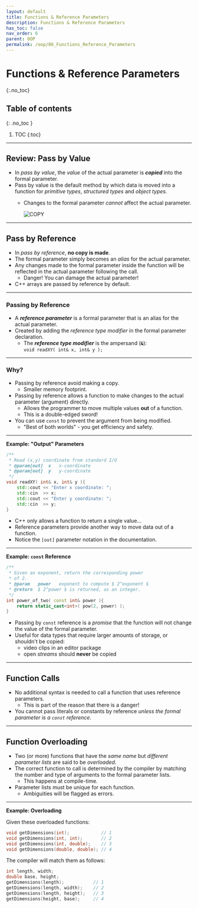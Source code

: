 ```yaml
---
layout: default
title: Functions & Reference Parameters
description: Functions & Reference Parameters
has_toc: false
nav_order: 6
parent: OOP
permalink: /oop/06_Functions_Reference_Parameters
---
```


# Functions & Reference Parameters
{:.no_toc}

## Table of contents
{: .no_toc }

1. TOC
{:toc}
---

## Review: Pass by Value

* In _pass by value_, the _value_ of the actual parameter is **_copied_** into the formal parameter.
* Pass by value is the default method by which data is moved into a function for _primitive types_, _structured types_ and _object types_.
    - Changes to the formal parameter _cannot_ affect the actual parameter.

        ![COPY]({{site.baseurl}}/assets/CS50pics/shared/copy-stamp.jpg)

---

## Pass by Reference

* In _pass by reference_, **no copy is made**.
* The formal parameter simply becomes an _alias_ for the actual parameter.
* Any changes made to the formal parameter inside the function will be reflected in the actual parameter following the call.
    - Danger!  You can damage the actual parameter!
* C++ arrays are passed by reference by default.

---

### Passing by Reference

* A **_reference parameter_** is a formal parameter that is an alias for the actual parameter.
* Created by adding the _reference type modifier_ in the formal parameter declaration.
    - The **_reference type modifier_** is the ampersand (**` & `**):   <br />
    `void readXY( int& x, int& y );`

---

### Why?

* Passing by reference avoid making a copy.
    - Smaller memory footprint.
* Passing by reference allows a function to make changes to the actual parameter (argument) directly.
    - Allows the programmer to move multiple values **out** of a function.
    - This is a double-edged sword!
* You can use `const` to prevent the argument from being modified. 
    - "Best of both worlds" - you get efficiency and safety.

---

**Example: "Output" Parameters**

``` cpp
/**
 * Read (x,y) coordinate from standard I/O
 * @param[out]  x   x-coordinate
 * @param[out]  y   y-coordinate
 */
void readXY( int& x, int& y ){
    std::cout << "Enter x coordinate: ";
    std::cin  >> x;
    std::cout << "Enter y coordinate: ";
    std::cin  >> y;
}
```
* C++ only allows a function to return a single value...
* Reference parameters provide another way to move data out of a function.
* Notice the `[out]` parameter notation in the documentation.

---

**Example: `const` Reference**

``` cpp
/**
 * Given an exponent, return the corresponding power
 * of 2.
 * @param   power   exponent to compute $ 2^exponent $
 * @return  $ 2^power $ is returned, as an integer.
 */
int power_of_two( const int& power ){
    return static_cast<int>( pow(2, power) );
}
```

* Passing by `const` reference is a _promise_ that the function will not change the value of the formal parameter.
* Useful for data types that require larger amounts of storage, or shouldn't be copied:
    * video clips in an editor package
    * open _streams_ should **never** be copied

---

## Function Calls

* No additional syntax is needed to call a function that uses reference parameters.
    - This is part of the reason that there is a danger!
* You cannot pass literals or constants by reference _unless the formal parameter is a `const` reference_.

---

## Function Overloading

* Two (or more) functions that have the _same name_ but _different parameter lists_ are said to be _overloaded_.
* The correct function to call is determined by the compiler by matching the number and type of arguments to the formal parameter lists.
    - This happens at compile-time.
* Parameter lists must be unique for each function.
    - Ambiguities will be flagged as errors.

---

**Example: Overloading**

Given these overloaded functions:  
``` cpp
void getDimensions(int);            // 1
void getDimensions(int, int);       // 2
void getDimensions(int, double);    // 3
void getDimensions(double, double); // 4 
```
The compiler will match them as follows:
``` cpp
int length, width; 
double base, height;
getDimensions(length);           // 1
getDimensions(length, width);    // 2
getDimensions(length, height);   // 3
getDimensions(height, base);     // 4
```

